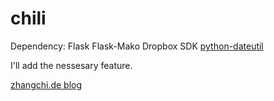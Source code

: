 chili
=====

Dependency:
Flask
Flask-Mako
Dropbox SDK
[python-dateutil](http://pypi.python.org/pypi/python-dateutil)

I'll add the nessesary feature.

[zhangchi.de blog](http://zhangchi.de/)